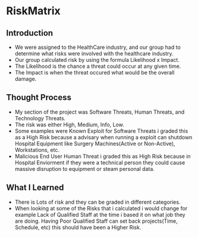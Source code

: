 # RiskMatrix
 
## Introduction

- We were assigned to the HealthCare industry, and our group had to determine what risks were involved with the healthcare industry.
- Our group calculated risk by using the formula Likelihood x Impact.
- The Likelihood is the chance a threat could occur at any given time.
- The Impact is when the threat occured what would be the overall damage.

## Thought Process

- My section of the project was Software Threats, Human Threats, and Technology Threats.
- The risk was either High, Medium, Info, Low.
- Some examples were Known Exploit for Software Threats i graded this as a High Risk because a advisary when running a exploit can shutdown Hospital Equipment like Surgery Machines(Active or Non-Active), Workstations, etc.
- Malicious End User Human Threat i graded this as High Risk because in Hospital Enviorment if they were a technical person they could cause massive disruption to equipment or steam personal data.

## What I Learned

- There is Lots of risk and they can be graded in different categories.
- When looking at some of the Risks that i calculated i would change for example Lack of Qualified Staff at the time i based it on what job they are doing. Having Poor Qualified Staff can set back projects(Time, Schedule, etc) this should have been a Higher Risk.
